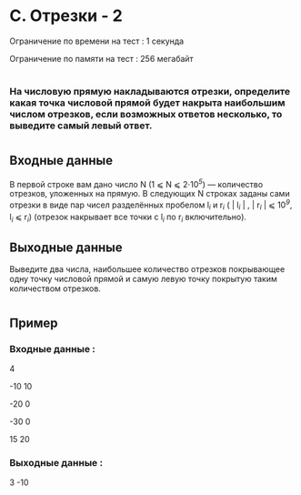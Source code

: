 # C. Отрезки - 2
Ограничение по времени на тест : 1 секунда

Ограничение по памяти на тест : 256 мегабайт

#

### На числовую прямую накладываются отрезки, определите какая точка числовой прямой будет накрыта наибольшим числом отрезков, если возможных ответов несколько, то выведите самый левый ответ.

#

## Входные данные
В первой строке вам дано число N (1 ⩽ N ⩽ 2⋅10<sup><i>5</i></sup>) — количество отрезков, уложенных на прямую. В следующих N строках заданы сами отрезки в виде пар чисел разделённых пробелом l<sub><i>i</i></sub> и r<sub><i>i</i></sub> ( | l<sub><i>i</i></sub> | , | r<sub><i>i</i></sub> | ⩽ 10<sup><i>9</i></sup>, l<sub><i>i</i></sub> ⩽ r<sub><i>i</i></sub>) (отрезок накрывает все точки с l<sub><i>i</i></sub> по r<sub><i>i</i></sub> включительно).

## Выходные данные
Выведите два числа, наибольшее количество отрезков покрывающее одну точку числовой прямой и самую левую точку покрытую таким количеством отрезков.

#

## Пример

### Входные данные :
4

-10 10

-20 0

-30 0

15 20
### Выходные данные :
3 -10